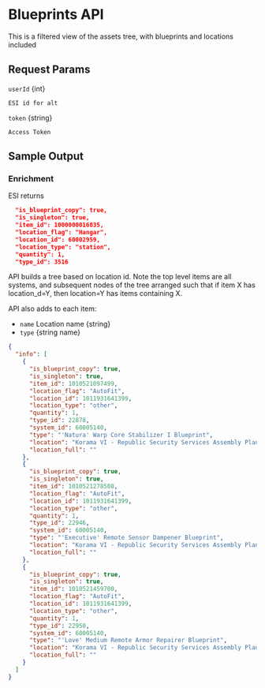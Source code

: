 # Blueprints API

This is a filtered view of the assets tree, with blueprints and locations included

## Request Params

`userId` {int}

    ESI id for alt

`token` {string}

    Access Token

## Sample Output

### Enrichment

ESI returns 
```json
  "is_blueprint_copy": true,
  "is_singleton": true,
  "item_id": 1000000016835,
  "location_flag": "Hangar",
  "location_id": 60002959,
  "location_type": "station",
  "quantity": 1,
  "type_id": 3516
```
API builds a tree based on location id. Note the top level items are all systems, and subsequent nodes of the tree arranged such that if item X has location_d=Y, then location=Y has items containing X.

API also adds to each item:
* `name` Location name {string}
* `type` {string name}

```json
{
  "info": [
    {
      "is_blueprint_copy": true,
      "is_singleton": true,
      "item_id": 1010521097499,
      "location_flag": "AutoFit",
      "location_id": 1011931641399,
      "location_type": "other",
      "quantity": 1,
      "type_id": 22878,
      "system_id": 60005140,
      "type": "'Natura' Warp Core Stabilizer I Blueprint",
      "location": "Korama VI - Republic Security Services Assembly Plant",
      "location_full": ""
    },
    {
      "is_blueprint_copy": true,
      "is_singleton": true,
      "item_id": 1010521278508,
      "location_flag": "AutoFit",
      "location_id": 1011931641399,
      "location_type": "other",
      "quantity": 1,
      "type_id": 22946,
      "system_id": 60005140,
      "type": "'Executive' Remote Sensor Dampener Blueprint",
      "location": "Korama VI - Republic Security Services Assembly Plant",
      "location_full": ""
    },
    {
      "is_blueprint_copy": true,
      "is_singleton": true,
      "item_id": 1010521459700,
      "location_flag": "AutoFit",
      "location_id": 1011931641399,
      "location_type": "other",
      "quantity": 1,
      "type_id": 22950,
      "system_id": 60005140,
      "type": "'Love' Medium Remote Armor Repairer Blueprint",
      "location": "Korama VI - Republic Security Services Assembly Plant",
      "location_full": ""
    }
  ]
}
```
